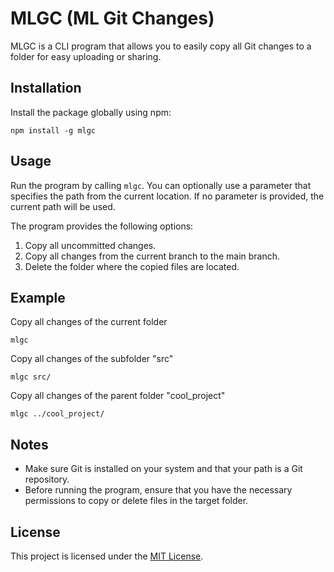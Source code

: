 # MLGC (ML Git Changes)

MLGC is a CLI program that allows you to easily copy all Git changes to a folder for easy uploading or sharing.

## Installation

Install the package globally using npm:

```shell
npm install -g mlgc
```

## Usage

Run the program by calling `mlgc`. You can optionally use a parameter that specifies the path from the current location. If no parameter is provided, the current path will be used.

The program provides the following options:

1. Copy all uncommitted changes.
2. Copy all changes from the current branch to the main branch.
3. Delete the folder where the copied files are located.

## Example

Copy all changes of the current folder

```shell
mlgc
```

Copy all changes of the subfolder "src"

```shell
mlgc src/
```

Copy all changes of the parent folder "cool_project"

```shell
mlgc ../cool_project/
```

## Notes

- Make sure Git is installed on your system and that your path is a Git repository.
- Before running the program, ensure that you have the necessary permissions to copy or delete files in the target folder.

## License

This project is licensed under the [MIT License](https://opensource.org/licenses/MIT).
